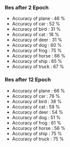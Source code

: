 ### Res after 2 Epoch
* Accuracy of plane : 46 %
* Accuracy of   car : 52 %
* Accuracy of  bird : 31 %
* Accuracy of   cat : 18 %
* Accuracy of  deer : 31 %
* Accuracy of   dog : 60 %
* Accuracy of  frog : 75 %
* Accuracy of horse : 66 %
* Accuracy of  ship : 65 %
* Accuracy of truck : 67 %

### Res after 12 Epoch
* Accuracy of plane : 66 %
* Accuracy of   car : 76 %
* Accuracy of  bird : 38 %
* Accuracy of   cat : 59 %
* Accuracy of  deer : 54 %
* Accuracy of   dog : 51 %
* Accuracy of  frog : 61 %
* Accuracy of horse : 56 %
* Accuracy of  ship : 75 %
* Accuracy of truck : 75 %